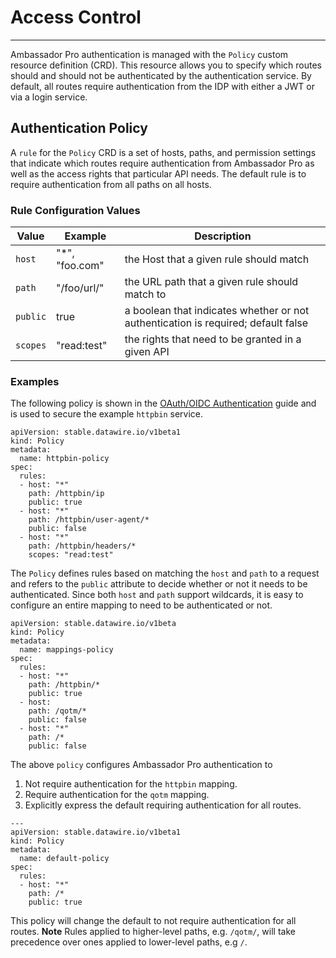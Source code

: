 # Access Control
---
Ambassador Pro authentication is managed with the `Policy` custom resource definition (CRD). This resource allows you to specify which routes should and should not be authenticated by the authentication service. By default, all routes require authentication from the IDP with either a JWT or via a login service. 

## Authentication Policy 
A `rule` for the `Policy` CRD is a set of hosts, paths, and permission settings that indicate which routes require authentication from Ambassador Pro as well as the access rights that particular API needs. The default rule is to require authentication from all paths on all hosts. 

### Rule Configuration Values
| Value     | Example    | Description |
| -----     | -------    | -----------                  |
| `host`    | "*", "foo.com" | the Host that a given rule should match |
| `path`    | "/foo/url/"    | the URL path that a given rule should match to |
| `public`  | true           | a boolean that indicates whether or not authentication is required; default false |
| `scopes`  | "read:test" | the rights that need to be granted in a given API |

### Examples
The following policy is shown in the [OAuth/OIDC Authentication](/user-guide/oauth-oidc-auth#test-the-auth0-application) guide and is used to secure the example `httpbin` service. 

```
apiVersion: stable.datawire.io/v1beta1
kind: Policy
metadata:
  name: httpbin-policy
spec:
  rules:
  - host: "*"
    path: /httpbin/ip
    public: true
  - host: "*"
    path: /httpbin/user-agent/*
    public: false
  - host: "*"
    path: /httpbin/headers/*
    scopes: "read:test"
```
The `Policy` defines rules based on matching the `host` and `path` to a request and refers to the `public` attribute to decide whether or not it needs to be authenticated. Since both `host` and `path` support wildcards, it is easy to configure an entire mapping to need to be authenticated or not. 

```
apiVersion: stable.datawire.io/v1beta
kind: Policy
metadata:
  name: mappings-policy
spec:
  rules:
  - host: "*"
    path: /httpbin/*
    public: true
  - host:
    path: /qotm/*
    public: false
  - host: "*"
    path: /*
    public: false
```
The above `policy` configures Ambassador Pro authentication to

1. Not require authentication for the `httpbin` mapping.
2. Require authentication for the `qotm` mapping.
3. Explicitly express the default requiring authentication for all routes. 

```
---
apiVersion: stable.datawire.io/v1beta1
kind: Policy
metadata:
  name: default-policy
spec:
  rules:
  - host: "*"
    path: /*
    public: true
```
This policy will change the default to not require authentication for all routes. **Note** Rules applied to higher-level paths, e.g. `/qotm/`, will take precedence over ones applied to lower-level paths, e.g `/`.